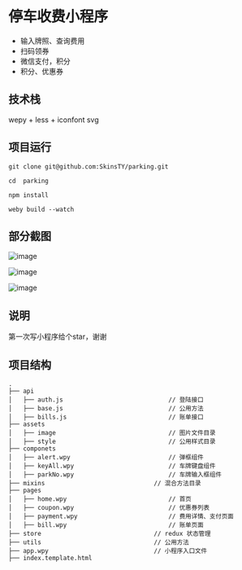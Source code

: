 # **停车收费小程序**
 * 输入牌照、查询费用
 * 扫码领券
 * 微信支付，积分
 * 积分、优惠券
 ## **技术栈**
 wepy + less + iconfont svg
 ## **项目运行**
 ```
 git clone git@github.com:SkinsTY/parking.git
 
 cd  parking
 
 npm install
 
 weby build --watch
 ````
 
## **部分截图**

![image](https://github.com/SkinsTY/parking/blob/master/src/assets/image/1.jpg)

![image](https://github.com/SkinsTY/parking/blob/master/src/assets/image/2.jpg)

![image](https://github.com/SkinsTY/parking/blob/master/src/assets/image/3.jpg)

## **说明**
 第一次写小程序给个star，谢谢

## **项目结构**
```
.
├── api
│   ├── auth.js								// 登陆接口
│   ├── base.js								// 公用方法
│   ├── bills.js							// 账单接口
├── assets
│   ├── image								// 图片文件目录
│   ├── style								// 公用样式目录
├── componets
│   ├── alert.wpy							// 弹框组件
│   ├── keyAll.wpy							// 车牌键盘组件
│   ├── parkNo.wpy							// 车牌输入框组件
├── mixins								// 混合方法目录
├── pages
│   ├── home.wpy							// 首页
│   ├── coupon.wpy							// 优惠券列表
│   ├── payment.wpy							// 费用详情、支付页面
│   ├── bill.wpy							// 账单页面
├── store								// redux 状态管理
├── utils 								// 公用方法
├── app.wpy								// 小程序入口文件
├── index.template.html
```
 

